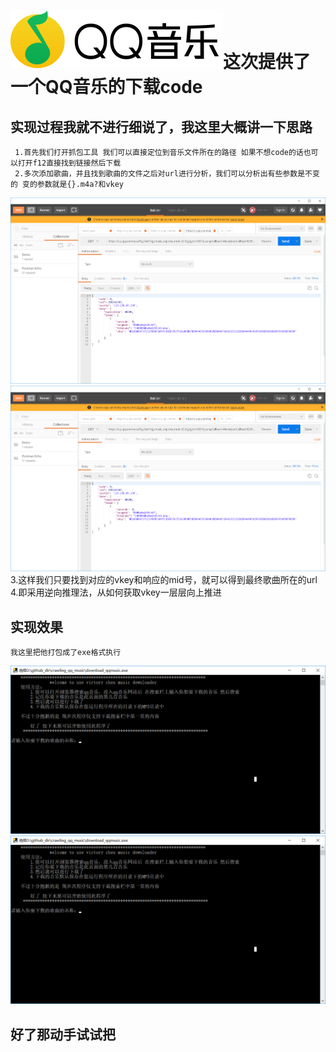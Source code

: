#  ![Image text](https://raw.githubusercontent.com/OneStepAndTwoSteps/crawling_qq_music/master/img/logo.png)这次提供了一个QQ音乐的下载code
    
## 实现过程我就不进行细说了，我这里大概讲一下思路

     1.首先我们打开抓包工具 我们可以直接定位到音乐文件所在的路径 如果不想code的话也可以打开f12直接找到链接然后下载
     2.多次添加歌曲，并且找到歌曲的文件之后对url进行分析，我们可以分析出有些参数是不变的 变的参数就是{}.m4a?和vkey
![Image text](https://raw.githubusercontent.com/OneStepAndTwoSteps/crawling_qq_music/master/img/vkey不同1.png)
![Image text](https://raw.githubusercontent.com/OneStepAndTwoSteps/crawling_qq_music/master/img/vkey不同1.png)
     3.这样我们只要找到对应的vkey和响应的mid号，就可以得到最终歌曲所在的url
     4.即采用逆向推理法，从如何获取vkey一层层向上推进

## 实现效果
    我这里把他打包成了exe格式执行
   ![Image text](https://raw.githubusercontent.com/OneStepAndTwoSteps/crawling_qq_music/master/img/效果图1.png)
   ![Image text](https://raw.githubusercontent.com/OneStepAndTwoSteps/crawling_qq_music/master/img/效果图1.png)

## 好了那动手试试把
 
